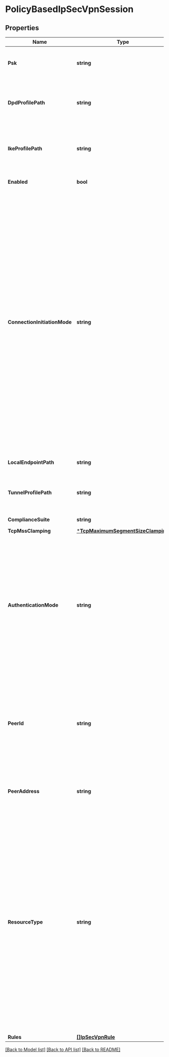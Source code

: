 # PolicyBasedIpSecVpnSession

## Properties
Name | Type | Description | Notes
------------ | ------------- | ------------- | -------------
**Psk** | **string** | IPSec Pre-shared key. Maximum length of this field is 128 characters. | [optional] [default to null]
**DpdProfilePath** | **string** | Policy path referencing Dead Peer Detection (DPD) profile. Default is set to system default profile. | [optional] [default to null]
**IkeProfilePath** | **string** | Policy path referencing IKE profile to be used. Default is set according to system default profile. | [optional] [default to null]
**Enabled** | **bool** | Enable/Disable IPSec VPN session. | [optional] [default to true]
**ConnectionInitiationMode** | **string** | Connection initiation mode used by local endpoint to establish ike connection with peer site. INITIATOR - In this mode local endpoint initiates tunnel setup and will also respond to incoming tunnel setup requests from peer gateway. RESPOND_ONLY - In this mode, local endpoint shall only respond to incoming tunnel setup requests. It shall not initiate the tunnel setup. ON_DEMAND - In this mode local endpoint will initiate tunnel creation once first packet matching the policy rule is received and will also respond to incoming initiation request.  | [optional] [default to CONNECTION_INITIATION_MODE.INITIATOR]
**LocalEndpointPath** | **string** | Policy path referencing Local endpoint. | [default to null]
**TunnelProfilePath** | **string** | Policy path referencing Tunnel profile to be used. Default is set to system default profile. | [optional] [default to null]
**ComplianceSuite** | **string** | Compliance suite.  | [optional] [default to null]
**TcpMssClamping** | [***TcpMaximumSegmentSizeClamping**](TcpMaximumSegmentSizeClamping.md) |  | [optional] [default to null]
**AuthenticationMode** | **string** | Peer authentication mode. PSK - In this mode a secret key shared between local and peer sites is to be used for authentication. The secret key can be a string with a maximum length of 128 characters. CERTIFICATE - In this mode a certificate defined at the global level is to be used for authentication.  | [optional] [default to AUTHENTICATION_MODE.PSK]
**PeerId** | **string** | Peer ID to uniquely identify the peer site. The peer ID is the public IP address of the remote device terminating the VPN tunnel. When NAT is configured for the peer, enter the private IP address of the peer. | [default to null]
**PeerAddress** | **string** | Public IPV4 address of the remote device terminating the VPN connection. | [default to null]
**ResourceType** | **string** | A Policy Based VPN requires to define protect rules that match   local and peer subnets. IPSec security associations is   negotiated for each pair of local and peer subnet. A Route Based VPN is more flexible, more powerful and recommended over   policy based VPN. IP Tunnel port is created and all traffic routed via   tunnel port is protected. Routes can be configured statically   or can be learned through BGP. A route based VPN is must for establishing   redundant VPN session to remote site.  | [default to null]
**Rules** | [**[]IpSecVpnRule**](IPSecVpnRule.md) | Rules | [default to null]

[[Back to Model list]](../README.md#documentation-for-models) [[Back to API list]](../README.md#documentation-for-api-endpoints) [[Back to README]](../README.md)

